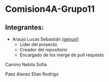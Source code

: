 # Comision4A-Grupo11

## Integrantes:
- Araujo Lucas Sebastián [(genuxl)](https://github.com/genuxl)
  - Líder del proyecto
  - Creador del repositorio
  - Encargado de los merge de pull requests

Camino Nebila Sofía

Paez Alanez Elian Rodrigo
